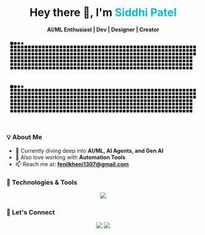<!-- Stylish header without border -->
<div align="center">
  <h1>Hey there 👋, I'm <span style="color:#00bcd4;">Siddhi Patel</span></h1>
  <p><strong>AI/ML Enthusiast | Dev | Designer | Creator</strong></p>
</div>

<!-- Tech Snake Animation -->
![Snake](https://raw.githubusercontent.com/fenil1307/fenil1307/output/github-contribution-grid-snake.svg)
![Snake](https://raw.githubusercontent.com/fenil1307/fenil1307/output/github-contribution-grid-snake-dark.svg)


<!-- About Me Section -->
### 💡 About Me  
- 🤖 Currently diving deep into **AI/ML, AI Agents, and Gen AI**  
- 🎨 Also love working with **Automation Tools**  
- 📫 Reach me at: **fenilkheni1307@gmail.com**  


<!-- Tech Stack Section -->
### 🧠 Technologies & Tools  
<p align="center">
  <img src="https://skillicons.dev/icons?i=python,tensorflow,pytorch,fastapi,flask,docker,git,github,mysql,cpp,java,c,vscode&perline=14" />
</p>


<!-- Connect With Me -->
### 🤝 Let's Connect  
<p align="center">
  <a href="https://www.linkedin.com/in/fenil-kheni-92bb77231/" target="_blank"><img src="https://user-images.githubusercontent.com/88904952/234979284-68c11d7f-1acc-4f0c-ac78-044e1037d7b0.png" height="40"/></a>
  <a href="https://twitter.com" target="_blank"><img src="https://user-images.githubusercontent.com/88904952/234980676-61bfb021-ecc8-48f7-88e6-34c1b06c4a58.png" height="40"/></a>
</p>
